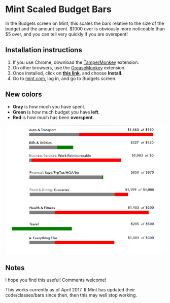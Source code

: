 # Mint Scaled Budget Bars
In the Budgets screen on Mint, this scales the bars relative to the size of the budget and the amount spent.
$1000 over is obviously more noticeable than $5 over, and you can tell very quickly if you are overspent!

## Installation instructions

1. If you use Chrome, download the [TamperMonkey](https://chrome.google.com/webstore/detail/tampermonkey/dhdgffkkebhmkfjojejmpbldmpobfkfo?hl=en) extension.
2. On other browsers, use the [GreaseMonkey](https://addons.mozilla.org/en-GB/firefox/addon/greasemonkey/) extension.
3. Once installed, click on **[this link](https://github.com/xanderak/Mint-scaled-budget-bars/raw/master/mint_scaled_budgets_bars.js)**, and choose **Install**.
4. Go to [mint.com](http://mint.com/), log in, and go to Budgets screen.

## New colors
- **Gray** is how much you have spent.
- **Green** is how much budget you have **left**.
- **Red** is how much has been **overspent**.

![](https://github.com/xanderak/Mint-scaled-budget-bars/raw/master/scaled%20budget%20bars.png)

## Notes

I hope you find this useful!  Comments welcome!

This works currently as of April 2017.  If Mint has updated their code/classes/bars since then, then this may well stop working.
